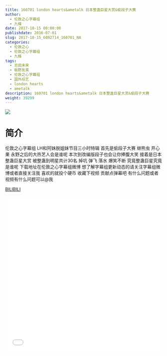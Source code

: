 ```yaml
---
title: 160701 london hearts&ametalk 日本整蛊巨星大赏&偷段子大赛
author: 
  - 伦敦之心字幕组
  - 九條
date: 2017-10-15 00:00:00
publishdate: 2016-07-01
slug: 2017-10-15_6092714_160701_NA
categories: 
  - 伦敦之心
  - 伦敦之心字幕组
  - 九條
tags: 
  - 志田未来
  - 板野友美
  - 伦敦之心字幕组
  - 国外综艺
  - london hearts
  - ametalk
description: 160701 london hearts&ametalk 日本整蛊巨星大赏&偷段子大赛
weight: 39299
---
```


![](https://i.imgur.com/IgBnVWt.jpg)

# 简介  
伦敦之心字幕组 LH和阿妹脱姐妹节目三小时特辑 首先是偷段子大赛 继熊虫 开心果 永野之后的大热艺人会是谁呢 本次到改编版段子也会让你捧腹大笑 接着是日本整蛊巨星大赏 被整蛊到明星共计30名 掉坑 弹飞 落水 爆笑不断  究竟整蛊巨星究竟是谁呢 下载地址在伦敦之心字幕组微博 想了解字幕组更新动态的请关注字幕组微博或者直接关注我 喜欢的就投个硬币 收藏下视频 贡献点弹幕吧
有什么问题或者视频有什么问题可以@我

  [BILIBILI](https://www.bilibili.com/video/av6092714/)


  <iframe src="//www.bilibili.com/html/html5player.html?cid=9891370&aid=6092714" width="100%" height="500" frameborder="0" allowfullscreen="allowfullscreen"></iframe>
